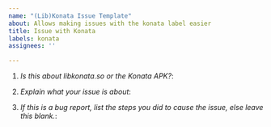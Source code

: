 ```yaml
---
name: "(Lib)Konata Issue Template"
about: Allows making issues with the konata label easier
title: Issue with Konata
labels: konata
assignees: ''

---
```


1. *Is this about libkonata.so or the Konata APK?*:
2. *Explain what your issue is about*:

3. *If this is a bug report, list the steps you did to cause the issue, else leave this blank.*:
